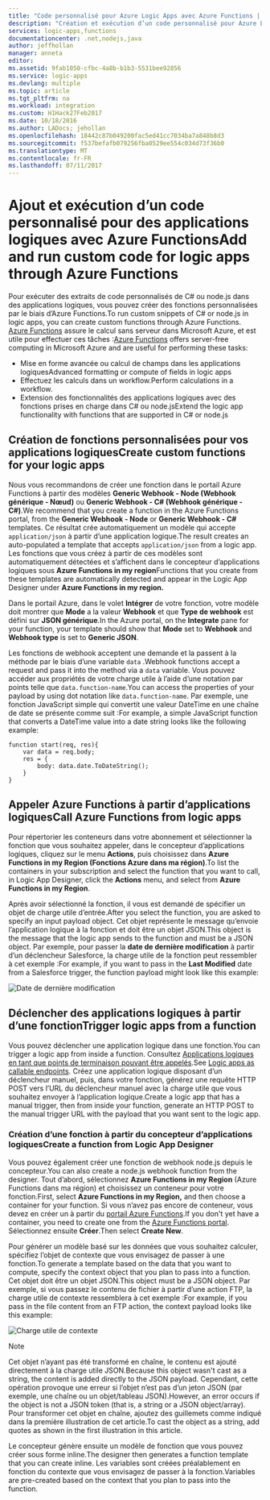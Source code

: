 ```yaml
---
title: "Code personnalisé pour Azure Logic Apps avec Azure Functions | Microsoft Docs"
description: "Création et exécution d’un code personnalisé pour Azure Logic Apps avec Azure Functions"
services: logic-apps,functions
documentationcenter: .net,nodejs,java
author: jeffhollan
manager: anneta
editor: 
ms.assetid: 9fab1050-cfbc-4a8b-b1b3-5531bee92856
ms.service: logic-apps
ms.devlang: multiple
ms.topic: article
ms.tgt_pltfrm: na
ms.workload: integration
ms.custom: H1Hack27Feb2017
ms.date: 10/18/2016
ms.author: LADocs; jehollan
ms.openlocfilehash: 18442c87b049200fac5ed41cc7034ba7a848b8d3
ms.sourcegitcommit: f537befafb079256fba0529ee554c034d73f36b0
ms.translationtype: MT
ms.contentlocale: fr-FR
ms.lasthandoff: 07/11/2017
---
```

# <a name="add-and-run-custom-code-for-logic-apps-through-azure-functions"></a><span data-ttu-id="d3062-103">Ajout et exécution d’un code personnalisé pour des applications logiques avec Azure Functions</span><span class="sxs-lookup"><span data-stu-id="d3062-103">Add and run custom code for logic apps through Azure Functions</span></span>

<span data-ttu-id="d3062-104">Pour exécuter des extraits de code personnalisés de C# ou node.js dans des applications logiques, vous pouvez créer des fonctions personnalisées par le biais d’Azure Functions.</span><span class="sxs-lookup"><span data-stu-id="d3062-104">To run custom snippets of C# or node.js in logic apps, you can create custom functions through Azure Functions.</span></span> 
<span data-ttu-id="d3062-105">[Azure Functions](../azure-functions/functions-overview.md) assure le calcul sans serveur dans Microsoft Azure, et est utile pour effectuer ces tâches :</span><span class="sxs-lookup"><span data-stu-id="d3062-105">[Azure Functions](../azure-functions/functions-overview.md) offers server-free computing in Microsoft Azure and are useful for performing these tasks:</span></span>

* <span data-ttu-id="d3062-106">Mise en forme avancée ou calcul de champs dans les applications logiques</span><span class="sxs-lookup"><span data-stu-id="d3062-106">Advanced formatting or compute of fields in logic apps</span></span>
* <span data-ttu-id="d3062-107">Effectuez les calculs dans un workflow.</span><span class="sxs-lookup"><span data-stu-id="d3062-107">Perform calculations in a workflow.</span></span>
* <span data-ttu-id="d3062-108">Extension des fonctionnalités des applications logiques avec des fonctions prises en charge dans C# ou node.js</span><span class="sxs-lookup"><span data-stu-id="d3062-108">Extend the logic app functionality with functions that are supported in C# or node.js</span></span>

## <a name="create-custom-functions-for-your-logic-apps"></a><span data-ttu-id="d3062-109">Création de fonctions personnalisées pour vos applications logiques</span><span class="sxs-lookup"><span data-stu-id="d3062-109">Create custom functions for your logic apps</span></span>

<span data-ttu-id="d3062-110">Nous vous recommandons de créer une fonction dans le portail Azure Functions à partir des modèles **Generic Webhook - Node (Webhook générique - Nœud)** ou **Generic Webhook - C# (Webhook générique - C#)**.</span><span class="sxs-lookup"><span data-stu-id="d3062-110">We recommend that you create a function in the Azure Functions portal, from the **Generic Webhook - Node** or **Generic Webhook - C#** templates.</span></span> <span data-ttu-id="d3062-111">Ce résultat crée automatiquement un modèle qui accepte `application/json` à partir d’une application logique.</span><span class="sxs-lookup"><span data-stu-id="d3062-111">The result creates an auto-populated a template that accepts `application/json` from a logic app.</span></span> <span data-ttu-id="d3062-112">Les fonctions que vous créez à partir de ces modèles sont automatiquement détectées et s’affichent dans le concepteur d’applications logiques sous **Azure Functions in my region**</span><span class="sxs-lookup"><span data-stu-id="d3062-112">Functions that you create from these templates are automatically detected and appear in the Logic App Designer under **Azure Functions in my region.**</span></span>

<span data-ttu-id="d3062-113">Dans le portail Azure, dans le volet **Intégrer** de votre fonction, votre modèle doit montrer que **Mode** a la valeur **Webhook** et que **Type de webhook** est défini sur **JSON générique**.</span><span class="sxs-lookup"><span data-stu-id="d3062-113">In the Azure portal, on the **Integrate** pane for your function, your template should show that **Mode** set to **Webhook** and **Webhook type** is set to **Generic JSON**.</span></span> 

<span data-ttu-id="d3062-114">Les fonctions de webhook acceptent une demande et la passent à la méthode par le biais d’une variable `data` .</span><span class="sxs-lookup"><span data-stu-id="d3062-114">Webhook functions accept a request and pass it into the method via a `data` variable.</span></span> <span data-ttu-id="d3062-115">Vous pouvez accéder aux propriétés de votre charge utile à l’aide d’une notation par points telle que `data.function-name`.</span><span class="sxs-lookup"><span data-stu-id="d3062-115">You can access the properties of your payload by using dot notation like `data.function-name`.</span></span> <span data-ttu-id="d3062-116">Par exemple, une fonction JavaScript simple qui convertit une valeur DateTime en une chaîne de date se présente comme suit :</span><span class="sxs-lookup"><span data-stu-id="d3062-116">For example, a simple JavaScript function that converts a DateTime value into a date string looks like the following example:</span></span>

```
function start(req, res){
    var data = req.body;
    res = {
        body: data.date.ToDateString();
    }
}
```

## <a name="call-azure-functions-from-logic-apps"></a><span data-ttu-id="d3062-117">Appeler Azure Functions à partir d’applications logiques</span><span class="sxs-lookup"><span data-stu-id="d3062-117">Call Azure Functions from logic apps</span></span>

<span data-ttu-id="d3062-118">Pour répertorier les conteneurs dans votre abonnement et sélectionner la fonction que vous souhaitez appeler, dans le concepteur d’applications logiques, cliquez sur le menu **Actions**, puis choisissez dans **Azure Functions in my Region (Fonctions Azure dans ma région)**.</span><span class="sxs-lookup"><span data-stu-id="d3062-118">To list the containers in your subscription and select the function that you want to call, in Logic App Designer, click the **Actions** menu, and select from **Azure Functions in my Region**.</span></span>

<span data-ttu-id="d3062-119">Après avoir sélectionné la fonction, il vous est demandé de spécifier un objet de charge utile d’entrée.</span><span class="sxs-lookup"><span data-stu-id="d3062-119">After you select the function, you are asked to specify an input payload object.</span></span> <span data-ttu-id="d3062-120">Cet objet représente le message qu’envoie l’application logique à la fonction et doit être un objet JSON.</span><span class="sxs-lookup"><span data-stu-id="d3062-120">This object is the message that the logic app sends to the function and must be a JSON object.</span></span> <span data-ttu-id="d3062-121">Par exemple, pour passer la **date de dernière modification** à partir d’un déclencheur Salesforce, la charge utile de la fonction peut ressembler à cet exemple :</span><span class="sxs-lookup"><span data-stu-id="d3062-121">For example, if you want to pass in the **Last Modified** date from a Salesforce trigger, the function payload might look like this example:</span></span>

![Date de dernière modification][1]

## <a name="trigger-logic-apps-from-a-function"></a><span data-ttu-id="d3062-123">Déclencher des applications logiques à partir d’une fonction</span><span class="sxs-lookup"><span data-stu-id="d3062-123">Trigger logic apps from a function</span></span>

<span data-ttu-id="d3062-124">Vous pouvez déclencher une application logique dans une fonction.</span><span class="sxs-lookup"><span data-stu-id="d3062-124">You can trigger a logic app from inside a function.</span></span> <span data-ttu-id="d3062-125">Consultez [Applications logiques en tant que points de terminaison pouvant être appelés](logic-apps-http-endpoint.md).</span><span class="sxs-lookup"><span data-stu-id="d3062-125">See [Logic apps as callable endpoints](logic-apps-http-endpoint.md).</span></span> <span data-ttu-id="d3062-126">Créez une application logique disposant d’un déclencheur manuel, puis, dans votre fonction, générez une requête HTTP POST vers l’URL du déclencheur manuel avec la charge utile que vous souhaitez envoyer à l’application logique.</span><span class="sxs-lookup"><span data-stu-id="d3062-126">Create a logic app that has a manual trigger, then from inside your function, generate an HTTP POST to the manual trigger URL with the payload that you want sent to the logic app.</span></span>

### <a name="create-a-function-from-logic-app-designer"></a><span data-ttu-id="d3062-127">Création d’une fonction à partir du concepteur d’applications logiques</span><span class="sxs-lookup"><span data-stu-id="d3062-127">Create a function from Logic App Designer</span></span>

<span data-ttu-id="d3062-128">Vous pouvez également créer une fonction de webhook node.js depuis le concepteur.</span><span class="sxs-lookup"><span data-stu-id="d3062-128">You can also create a node.js webhook function from the designer.</span></span> <span data-ttu-id="d3062-129">Tout d’abord, sélectionnez **Azure Functions in my Region** (Azure Functions dans ma région) et choisissez un conteneur pour votre fonction.</span><span class="sxs-lookup"><span data-stu-id="d3062-129">First, select **Azure Functions in my Region,** and then choose a container for your function.</span></span> <span data-ttu-id="d3062-130">Si vous n’avez pas encore de conteneur, vous devez en créer un à partir du [portail Azure Functions](https://functions.azure.com/signin).</span><span class="sxs-lookup"><span data-stu-id="d3062-130">If you don't yet have a container, you need to create one from the [Azure Functions portal](https://functions.azure.com/signin).</span></span> <span data-ttu-id="d3062-131">Sélectionnez ensuite **Créer**.</span><span class="sxs-lookup"><span data-stu-id="d3062-131">Then select **Create New**.</span></span>  

<span data-ttu-id="d3062-132">Pour générer un modèle basé sur les données que vous souhaitez calculer, spécifiez l’objet de contexte que vous envisagez de passer à une fonction.</span><span class="sxs-lookup"><span data-stu-id="d3062-132">To generate a template based on the data that you want to compute, specify the context object that you plan to pass into a function.</span></span> <span data-ttu-id="d3062-133">Cet objet doit être un objet JSON.</span><span class="sxs-lookup"><span data-stu-id="d3062-133">This object must be a JSON object.</span></span> <span data-ttu-id="d3062-134">Par exemple, si vous passez le contenu de fichier à partir d’une action FTP, la charge utile de contexte ressemblera à cet exemple :</span><span class="sxs-lookup"><span data-stu-id="d3062-134">For example, if you pass in the file content from an FTP action, the context payload looks like this example:</span></span>

![Charge utile de contexte][2]

> [!NOTE]
> <span data-ttu-id="d3062-136">Cet objet n’ayant pas été transformé en chaîne, le contenu est ajouté directement à la charge utile JSON.</span><span class="sxs-lookup"><span data-stu-id="d3062-136">Because this object wasn't cast as a string, the content is added directly to the JSON payload.</span></span> <span data-ttu-id="d3062-137">Cependant, cette opération provoque une erreur si l’objet n’est pas d’un jeton JSON (par exemple, une chaîne ou un objet/tableau JSON).</span><span class="sxs-lookup"><span data-stu-id="d3062-137">However, an error occurs if the object is not a JSON token (that is, a string or a JSON object/array).</span></span> <span data-ttu-id="d3062-138">Pour transformer cet objet en chaîne, ajoutez des guillemets comme indiqué dans la première illustration de cet article.</span><span class="sxs-lookup"><span data-stu-id="d3062-138">To cast the object as a string, add quotes as shown in the first illustration in this article.</span></span>
> 

<span data-ttu-id="d3062-139">Le concepteur génère ensuite un modèle de fonction que vous pouvez créer sous forme inline.</span><span class="sxs-lookup"><span data-stu-id="d3062-139">The designer then generates a function template that you can create inline.</span></span> <span data-ttu-id="d3062-140">Les variables sont créées préalablement en fonction du contexte que vous envisagez de passer à la fonction.</span><span class="sxs-lookup"><span data-stu-id="d3062-140">Variables are pre-created based on the context that you plan to pass into the function.</span></span>

<!--Image references-->
[1]: ./media/logic-apps-azure-functions/callfunction.png
[2]: ./media/logic-apps-azure-functions/createfunction.png
